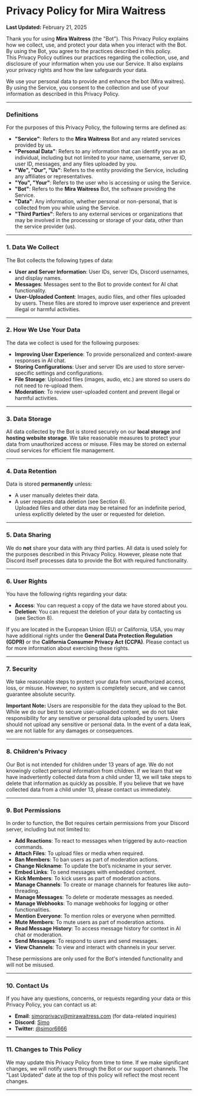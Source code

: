 # Privacy Policy for Mira Waitress  
**Last Updated:** February 21, 2025  

Thank you for using **Mira Waitress** (the "Bot"). This Privacy Policy explains how we collect, use, and protect your data when you interact with the Bot. By using the Bot, you agree to the practices described in this policy.  
This Privacy Policy outlines our practices regarding the collection, use, and disclosure of your information when you use our Service. It also explains your privacy rights and how the law safeguards your data.

We use your personal data to provide and enhance the bot (Mira waitres). By using the Service, you consent to the collection and use of your information as described in this Privacy Policy.

---

### **Definitions**  
For the purposes of this Privacy Policy, the following terms are defined as:

- **"Service"**: Refers to the **Mira Waitress** Bot and any related services provided by us.
- **"Personal Data"**: Refers to any information that can identify you as an individual, including but not limited to your name, username, server ID, user ID, messages, and any files uploaded by you.
- **"We", "Our", "Us"**: Refers to the entity providing the Service, including any affiliates or representatives.
- **"You", "Your"**: Refers to the user who is accessing or using the Service.
- **"Bot"**: Refers to the **Mira Waitress** Bot, the software providing the Service.
- **"Data"**: Any information, whether personal or non-personal, that is collected from you while using the Service.
- **"Third Parties"**: Refers to any external services or organizations that may be involved in the processing or storage of your data, other than the service provider (us).

---

### **1. Data We Collect**  
The Bot collects the following types of data:  
- **User and Server Information**: User IDs, server IDs, Discord usernames, and display names.  
- **Messages**: Messages sent to the Bot to provide context for AI chat functionality.  
- **User-Uploaded Content**: Images, audio files, and other files uploaded by users. These files are stored to improve user experience and prevent illegal or harmful activities.  

---

### **2. How We Use Your Data**  
The data we collect is used for the following purposes:  
- **Improving User Experience**: To provide personalized and context-aware responses in AI chat.  
- **Storing Configurations**: User and server IDs are used to store server-specific settings and configurations.  
- **File Storage**: Uploaded files (images, audio, etc.) are stored so users do not need to re-upload them.  
- **Moderation**: To review user-uploaded content and prevent illegal or harmful activities.  

---

### **3. Data Storage**  
All data collected by the Bot is stored securely on our **local storage** and **hosting website storage**. We take reasonable measures to protect your data from unauthorized access or misuse. Files may be stored on external cloud services for efficient file management.

---

### **4. Data Retention**  
Data is stored **permanently** unless:  
- A user manually deletes their data.  
- A user requests data deletion (see Section 6).  
Uploaded files and other data may be retained for an indefinite period, unless explicitly deleted by the user or requested for deletion.

---

### **5. Data Sharing**  
We do **not** share your data with any third parties. All data is used solely for the purposes described in this Privacy Policy. However, please note that Discord itself processes data to provide the Bot with required functionality. 

---

### **6. User Rights**  
You have the following rights regarding your data:  
- **Access**: You can request a copy of the data we have stored about you.  
- **Deletion**: You can request the deletion of your data by contacting us (see Section 8).  

If you are located in the European Union (EU) or California, USA, you may have additional rights under the **General Data Protection Regulation (GDPR)** or the **California Consumer Privacy Act (CCPA)**. Please contact us for more information about exercising these rights.  

---

### **7. Security**  
We take reasonable steps to protect your data from unauthorized access, loss, or misuse. However, no system is completely secure, and we cannot guarantee absolute security.  

**Important Note:** Users are responsible for the data they upload to the Bot. While we do our best to secure user-uploaded content, we do not take responsibility for any sensitive or personal data uploaded by users. Users should not upload any sensitive or personal data. In the event of a data leak, we are not liable for any damages or consequences.  

---

### **8. Children's Privacy**  
Our Bot is not intended for children under 13 years of age. We do not knowingly collect personal information from children. If we learn that we have inadvertently collected data from a child under 13, we will take steps to delete that information as quickly as possible. If you believe that we have collected data from a child under 13, please contact us immediately.  

---

### **9. Bot Permissions**  
In order to function, the Bot requires certain permissions from your Discord server, including but not limited to:  
- **Add Reactions**: To react to messages when triggered by auto-reaction commands.  
- **Attach Files**: To upload files or media when required.  
- **Ban Members**: To ban users as part of moderation actions.  
- **Change Nickname**: To update the bot’s nickname in your server.  
- **Embed Links**: To send messages with embedded content.  
- **Kick Members**: To kick users as part of moderation actions.  
- **Manage Channels**: To create or manage channels for features like auto-threading.  
- **Manage Messages**: To delete or moderate messages as needed.  
- **Manage Webhooks**: To manage webhooks for logging or other functionalities.  
- **Mention Everyone**: To mention roles or everyone when permitted.  
- **Mute Members**: To mute users as part of moderation actions.  
- **Read Message History**: To access message history for context in AI chat or moderation.  
- **Send Messages**: To respond to users and send messages.  
- **View Channels**: To view and interact with channels in your server.  

These permissions are only used for the Bot's intended functionality and will not be misused.

---

### **10. Contact Us**  
If you have any questions, concerns, or requests regarding your data or this Privacy Policy, you can contact us at:  
- **Email**: simorprivacy@mirawaitress.com (for data-related inquiries)  
- **Discord**: [Simo](http://discordapp.com/users/1298262775000207382)  
- **Twitter**: [@simor6666](https://x.com/simor6666)  

---

### **11. Changes to This Policy**  
We may update this Privacy Policy from time to time. If we make significant changes, we will notify users through the Bot or our support channels. The "Last Updated" date at the top of this policy will reflect the most recent changes.  

---
